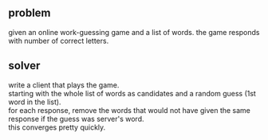 ## problem
given an online work-guessing game and a list of words.
the game responds with number of correct letters.
## solver
write a client that plays the game.  
starting with the whole list of words as candidates and a random guess (1st word in the list).  
for each response, remove the words that would not have given the same response if the guess was server's word.  
this converges pretty quickly.  


